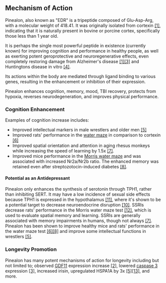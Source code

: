 <span id="mechanism-of-action"></span>
## Mechanism of Action

Pinealon, also known as "EDR" is a tripeptide composed of Glu-Asp-Arg, with a molecular weight of 418.41. It was originally isolated from cortexin <a title="EDR Peptide: Possible Mechanism of Gene Expression and Protein Synthesis Regulation Involved in the Pathogenesis of Alzheimer’s Disease" class="ref" href="#source1">[1]</a>, indicating that it is naturally present in bovine or porcine cortex, specifically those less than 1 year old.

It is perhaps the single most powerful peptide in existence (currently known) for improving cognition and performance in healthy people, as well as exerting potent geroprotective and neuroregenerative effects, even completely restoring damage from Alzheimer's disease <a title="EDR Peptide: Possible Mechanism of Gene Expression and Protein Synthesis Regulation Involved in the Pathogenesis of Alzheimer’s Disease" class="ref" href="#source1">[1]</a><a title="Neuroprotective Effects of Tripeptides—Epigenetic Regulators in Mouse Model of Alzheimer’s Disease" class="ref" href="#source3">[3]</a> and Huntingtons disease in vitro <a title="For the Glu-Asp-Arg, Ala-Glu-AspGly, and Lys-Glu peptides, binding sites were found in the promoter region of GDF11: the CCTGC, ATTTC, and GCAG motifs, respectively." class="ref" href="#source4">[4]</a>.

Its actions within the body are mediated through ligand binding to various genes, resulting in the enhancement or inhibition of their expression.

Pinealon enhances cognition, memory, mood, TBI recovery, protects from hypoxia, reverses neurodegeneration, and improves physical performance.

### Cognition Enhancement

Examples of cognition increase includes:

- Improved intellectual markers in male wrestlers and older men <a title="Influence of short peptides on brain function" class="ref" href="#source5">[5]</a>
- Improved rats' performance in the <a target="_blank" rel="noreferrer" href="https://en.wikipedia.org/wiki/Morris_water_navigation_task">water maze</a> in comparison to cortexin <a title="Effect of peptide geroprotectors on the navigation system learning and caspase-3 in brain structures in rats of different age" class="ref" href="#source6">[6]</a>
- Improved spatial orientation and attention in aging rhesus monkeys while increasing the speed of learning by 1.5x <a title="The influence of the Pinealon tripeptide on the rehabilitation of cognitive functions in the aging process using the example of rhesus monkeys (Macaca mulatta)" class="ref" href="#source7">[7]</a>.
- Improved mice performance in the <a target="_blank" rel="noreferrer" href="https://en.wikipedia.org/wiki/Morris_water_navigation_task">Morris water maze</a> and was associated with increased Nr2a/Nr2b ratio. The enhanced memory was retained even after streptozotocin-induced diabetes <a title="Effect of Pinealon on Learning and Expression of NMDA Receptor Subunit Genes in the Hippocampus of Rats with Experimental Diabetes" class="ref" href="#source8">[8]</a>.

#### Potential as an Antidepressant

Pinealon only enhances the synthesis of serotonin through TPH1, rather than inhibiting SERT. It may have a low incidence of sexual side effects because TPH1 is expressed in the hypothalamus <a title="Tryptophan hydroxylase 1 Gene" class="ref" href="#source11">[11]</a>, where it's shown to be a potential target to decrease neuroendocrine disruption <a title="Tryptophan Hydroxylase: A Target for Neuroendocrine Disruption" class="ref" href="#source10">[10]</a>. SSRIs decrease rats' performance in the Morris water maze test <a title="Impaired spatial learning in the Morris water maze induced by serotonin reuptake inhibitors in rats" class="ref" href="#source12">[12]</a>, which is used to evaluate spatial memory and learning. SSRIs are generally associated with memory impairments in humans, though not always <a title="Cognitive Function before and during Treatment with Selective Serotonin Reuptake Inhibitors in Patients with Depression or Obsessive-Compulsive Disorder" class="ref" href="#source7">[7]</a>. Pinealon has been shown to improve healthy mice and rats' performance in the water maze test <a title="Effect of peptide geroprotectors on the navigation system learning and caspase-3 in brain structures in rats of different age" class="ref" href="#source6">[6]</a><a title="Effect of Pinealon on Learning and Expression of NMDA Receptor Subunit Genes in the Hippocampus of Rats with Experimental Diabetes" class="ref" href="#source8">[8]</a> and improve some intellectual functions in wrestlers <a title="Influence of short peptides on brain function" class="ref" href="#source5">[5]</a>.

### Longevity Promotion

Pinealon has many potent mechanisms of action for longevity including but not limited to; observed <a target="_blank" rel="noreferrer" href="https://en.wikipedia.org/wiki/GDF11">GDF11</a> expression increase <a title="For the Glu-Asp-Arg, Ala-Glu-AspGly, and Lys-Glu peptides, binding sites were found in the promoter region of GDF11: the CCTGC, ATTTC, and GCAG motifs, respectively." class="ref" href="#source2">[2]</a>, lowered <a href="https://en.wikipedia.org/wiki/Caspase_3">caspase 3</a> expression <a title="Neuroprotective Effects of Tripeptides—Epigenetic Regulators in Mouse Model of Alzheimer’s Disease" class="ref" href="#source3">[3]</a>, increased irisin, upregulated HSPA1A by 3x <a title="Influence of short peptides on brain function" class="ref" href="#source5">[5]</a><a title="Sports genetics: the PPARA gene and athletes’ high ability in endurance sports. A systematic review and meta-analysis" class="ref" href="#source13">[13]</a>, and more.